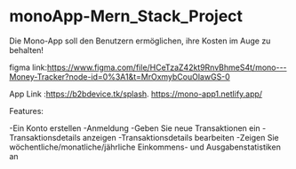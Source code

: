 # monoApp-Mern_Stack_Project

Die Mono-App soll den Benutzern ermöglichen, ihre Kosten im Auge zu behalten!

figma link:https://www.figma.com/file/HCeTzaZ42kt9RnvBhmeS4t/mono---Money-Tracker?node-id=0%3A1&t=MrOxmybCouOlawGS-0

App Link :https://b2bdevice.tk/splash.
https://mono-app1.netlify.app/


Features:

-Ein Konto erstellen -Anmeldung -Geben Sie neue Transaktionen ein -Transaktionsdetails anzeigen -Transaktionsdetails bearbeiten -Zeigen Sie wöchentliche/monatliche/jährliche Einkommens- und Ausgabenstatistiken an
